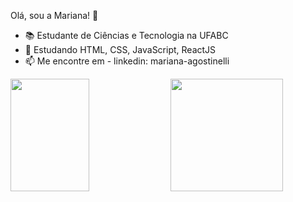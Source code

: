 Olá, sou a Mariana! 👋

- 📚 Estudante de Ciências e Tecnologia na UFABC
- 🌱 Estudando HTML, CSS, JavaScript, ReactJS
- 📫 Me encontre em - linkedin: mariana-agostinelli

<div>
  <img height="180em" width="50%" src="https://github-readme-stats.vercel.app/api?username=maagostinelli&hide=contribs&theme=discord_old_blurple"/>
  <img height="180em" src="https://github-readme-stats.vercel.app/api/top-langs/?username=maagostinelli&layout=compact&langs_count=7&theme=discord_old_blurple"/>
</div>

